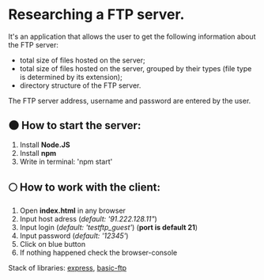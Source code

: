 # Researching a FTP server.

It's an application that allows the user to get the following information about the FTP server:
- total size of files hosted on the server;
- total size of files hosted on the server, grouped by their types (file type is determined by its extension);
- directory structure of the FTP server.

The FTP server address, username and password are entered by the user.

## 🌑 How to start the server: 
1. Install **Node.JS**
2. Install **npm** 
3. Write in terminal: 'npm start'

## 🌕 How to work with the client:
1. Open **index.html** in any browser
2. Input host adress (_default: '91.222.128.11"_)
3. Input login (_default: 'testftp_guest'_) (**port is default 21**)
4. Input password (_default: '12345'_)
5. Click on blue button
6. If nothing happened check the browser-console

Stack of libraries: [express](https://www.npmjs.com/package/express), [basic-ftp](https://www.npmjs.com/package/basic-ftp)
